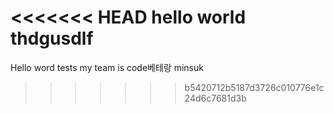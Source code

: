 <<<<<<< HEAD
hello world
thdgusdlf
=======
Hello word 
tests
my team is code베테랑 
minsuk
>>>>>>> b5420712b5187d3726c010776e1c24d6c7681d3b
